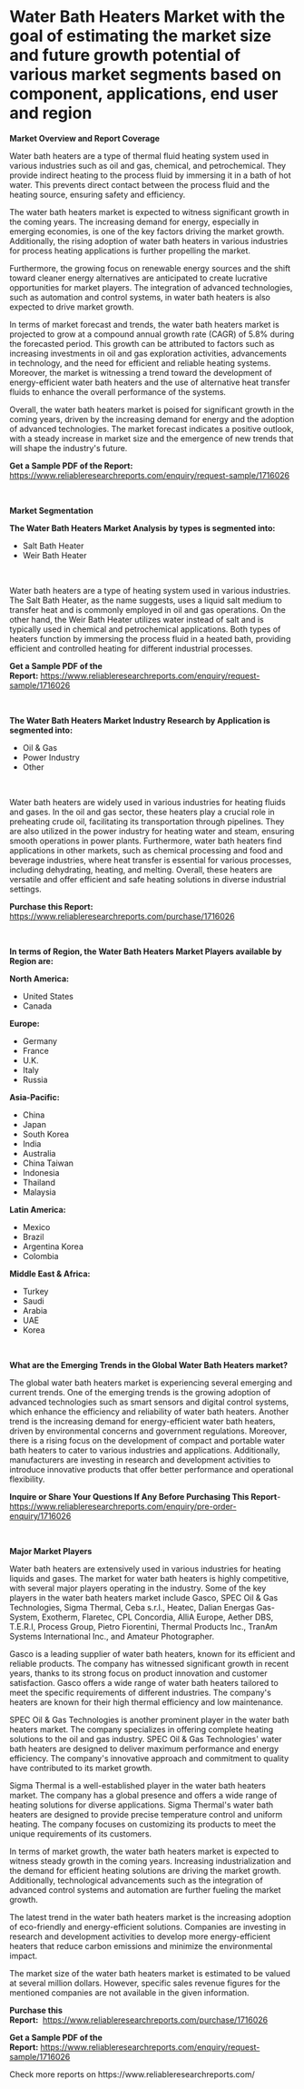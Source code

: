 <p><h1>Water Bath Heaters Market with the goal of estimating the market size and future growth potential of various market segments based on component, applications, end user and region</h1></p><p><strong>Market Overview and Report Coverage</strong></p>
<p><p>Water bath heaters are a type of thermal fluid heating system used in various industries such as oil and gas, chemical, and petrochemical. They provide indirect heating to the process fluid by immersing it in a bath of hot water. This prevents direct contact between the process fluid and the heating source, ensuring safety and efficiency.</p><p>The water bath heaters market is expected to witness significant growth in the coming years. The increasing demand for energy, especially in emerging economies, is one of the key factors driving the market growth. Additionally, the rising adoption of water bath heaters in various industries for process heating applications is further propelling the market.</p><p>Furthermore, the growing focus on renewable energy sources and the shift toward cleaner energy alternatives are anticipated to create lucrative opportunities for market players. The integration of advanced technologies, such as automation and control systems, in water bath heaters is also expected to drive market growth.</p><p>In terms of market forecast and trends, the water bath heaters market is projected to grow at a compound annual growth rate (CAGR) of 5.8% during the forecasted period. This growth can be attributed to factors such as increasing investments in oil and gas exploration activities, advancements in technology, and the need for efficient and reliable heating systems. Moreover, the market is witnessing a trend toward the development of energy-efficient water bath heaters and the use of alternative heat transfer fluids to enhance the overall performance of the systems.</p><p>Overall, the water bath heaters market is poised for significant growth in the coming years, driven by the increasing demand for energy and the adoption of advanced technologies. The market forecast indicates a positive outlook, with a steady increase in market size and the emergence of new trends that will shape the industry's future.</p></p>
<p><strong>Get a Sample PDF of the Report:</strong> <a href="https://www.reliableresearchreports.com/enquiry/request-sample/1716026">https://www.reliableresearchreports.com/enquiry/request-sample/1716026</a></p>
<p>&nbsp;</p>
<p><strong>Market Segmentation</strong></p>
<p><strong>The Water Bath Heaters Market Analysis by types is segmented into:</strong></p>
<p><ul><li>Salt Bath Heater</li><li>Weir Bath Heater</li></ul></p>
<p>&nbsp;</p>
<p><p>Water bath heaters are a type of heating system used in various industries. The Salt Bath Heater, as the name suggests, uses a liquid salt medium to transfer heat and is commonly employed in oil and gas operations. On the other hand, the Weir Bath Heater utilizes water instead of salt and is typically used in chemical and petrochemical applications. Both types of heaters function by immersing the process fluid in a heated bath, providing efficient and controlled heating for different industrial processes.</p></p>
<p><strong>Get a Sample PDF of the Report:</strong>&nbsp;<a href="https://www.reliableresearchreports.com/enquiry/request-sample/1716026">https://www.reliableresearchreports.com/enquiry/request-sample/1716026</a></p>
<p>&nbsp;</p>
<p><strong>The Water Bath Heaters Market Industry Research by Application is segmented into:</strong></p>
<p><ul><li>Oil & Gas</li><li>Power Industry</li><li>Other</li></ul></p>
<p>&nbsp;</p>
<p><p>Water bath heaters are widely used in various industries for heating fluids and gases. In the oil and gas sector, these heaters play a crucial role in preheating crude oil, facilitating its transportation through pipelines. They are also utilized in the power industry for heating water and steam, ensuring smooth operations in power plants. Furthermore, water bath heaters find applications in other markets, such as chemical processing and food and beverage industries, where heat transfer is essential for various processes, including dehydrating, heating, and melting. Overall, these heaters are versatile and offer efficient and safe heating solutions in diverse industrial settings.</p></p>
<p><strong>Purchase this Report:</strong>&nbsp; <a href="https://www.reliableresearchreports.com/purchase/1716026">https://www.reliableresearchreports.com/purchase/1716026</a></p>
<p>&nbsp;</p>
<p><strong>In terms of Region, the Water Bath Heaters Market Players available by Region are:</strong></p>
<p>
    <p> <strong> North America: </strong>
        <ul>
            <li>United States</li>
            <li>Canada</li>
        </ul>
        </p> 
    <p> <strong> Europe: </strong>
        <ul>
            <li>Germany</li>
            <li>France</li>
            <li>U.K.</li>
            <li>Italy</li>
            <li>Russia</li>
        </ul>
        </p> 
    <p> <strong> Asia-Pacific: </strong>
        <ul>
            <li>China</li>
            <li>Japan</li>
            <li>South Korea</li>
            <li>India</li>
            <li>Australia</li>
            <li>China Taiwan</li>
            <li>Indonesia</li>
            <li>Thailand</li>
            <li>Malaysia</li>
        </ul>
        </p> 
    <p> <strong> Latin America: </strong>
        <ul>
            <li>Mexico</li>
            <li>Brazil</li>
            <li>Argentina Korea</li>
            <li>Colombia</li>
        </ul>
        </p> 
    <p> <strong> Middle East & Africa: </strong>
        <ul>
            <li>Turkey</li>
            <li>Saudi</li>
            <li>Arabia</li>
            <li>UAE</li>
            <li>Korea</li>
        </ul>
    </p>
    </p>
<p>&nbsp;</p>
<p><strong>What are the Emerging Trends in the Global Water Bath Heaters market?</strong></p>
<p><p>The global water bath heaters market is experiencing several emerging and current trends. One of the emerging trends is the growing adoption of advanced technologies such as smart sensors and digital control systems, which enhance the efficiency and reliability of water bath heaters. Another trend is the increasing demand for energy-efficient water bath heaters, driven by environmental concerns and government regulations. Moreover, there is a rising focus on the development of compact and portable water bath heaters to cater to various industries and applications. Additionally, manufacturers are investing in research and development activities to introduce innovative products that offer better performance and operational flexibility.</p></p>
<p><strong>Inquire or Share Your Questions If Any Before Purchasing This Report</strong>- <a href="https://www.reliableresearchreports.com/enquiry/pre-order-enquiry/1716026">https://www.reliableresearchreports.com/enquiry/pre-order-enquiry/1716026</a></p>
<p>&nbsp;</p>
<p><strong>Major Market Players</strong></p>
<p><p>Water bath heaters are extensively used in various industries for heating liquids and gases. The market for water bath heaters is highly competitive, with several major players operating in the industry. Some of the key players in the water bath heaters market include Gasco, SPEC Oil & Gas Technologies, Sigma Thermal, Ceba s.r.l., Heatec, Dalian Energas Gas-System, Exotherm, Flaretec, CPL Concordia, AlliA Europe, Aether DBS, T.E.R.I, Process Group, Pietro Fiorentini, Thermal Products Inc., TranAm Systems International Inc., and Amateur Photographer.</p><p>Gasco is a leading supplier of water bath heaters, known for its efficient and reliable products. The company has witnessed significant growth in recent years, thanks to its strong focus on product innovation and customer satisfaction. Gasco offers a wide range of water bath heaters tailored to meet the specific requirements of different industries. The company's heaters are known for their high thermal efficiency and low maintenance.</p><p>SPEC Oil & Gas Technologies is another prominent player in the water bath heaters market. The company specializes in offering complete heating solutions to the oil and gas industry. SPEC Oil & Gas Technologies' water bath heaters are designed to deliver maximum performance and energy efficiency. The company's innovative approach and commitment to quality have contributed to its market growth.</p><p>Sigma Thermal is a well-established player in the water bath heaters market. The company has a global presence and offers a wide range of heating solutions for diverse applications. Sigma Thermal's water bath heaters are designed to provide precise temperature control and uniform heating. The company focuses on customizing its products to meet the unique requirements of its customers.</p><p>In terms of market growth, the water bath heaters market is expected to witness steady growth in the coming years. Increasing industrialization and the demand for efficient heating solutions are driving the market growth. Additionally, technological advancements such as the integration of advanced control systems and automation are further fueling the market growth.</p><p>The latest trend in the water bath heaters market is the increasing adoption of eco-friendly and energy-efficient solutions. Companies are investing in research and development activities to develop more energy-efficient heaters that reduce carbon emissions and minimize the environmental impact.</p><p>The market size of the water bath heaters market is estimated to be valued at several million dollars. However, specific sales revenue figures for the mentioned companies are not available in the given information.</p></p>
<p><strong>Purchase this Report:</strong>&nbsp;&nbsp;<a href="https://www.reliableresearchreports.com/purchase/1716026">https://www.reliableresearchreports.com/purchase/1716026</a></p>
<p></p>
<p><strong>Get a Sample PDF of the Report:</strong>&nbsp;<a href="https://www.reliableresearchreports.com/enquiry/request-sample/1716026">https://www.reliableresearchreports.com/enquiry/request-sample/1716026</a></p>
<p>Check more reports on https://www.reliableresearchreports.com/</p>